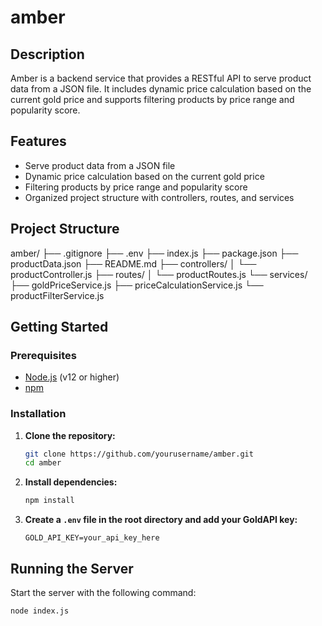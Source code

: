 # amber

## Description

Amber is a backend service that provides a RESTful API to serve product data from a JSON file. It includes dynamic price calculation based on the current gold price and supports filtering products by price range and popularity score.

## Features

- Serve product data from a JSON file
- Dynamic price calculation based on the current gold price
- Filtering products by price range and popularity score
- Organized project structure with controllers, routes, and services

## Project Structure

amber/
├── .gitignore
├── .env
├── index.js
├── package.json
├── productData.json
├── README.md
├── controllers/
│   └── productController.js
├── routes/
│   └── productRoutes.js
└── services/
    ├── goldPriceService.js
    ├── priceCalculationService.js
    └── productFilterService.js


## Getting Started

### Prerequisites

- [Node.js](https://nodejs.org/) (v12 or higher)
- [npm](https://www.npmjs.com/)

### Installation

1. **Clone the repository:**
    ```sh
    git clone https://github.com/yourusername/amber.git
    cd amber
    ```

2. **Install dependencies:**
    ```sh
    npm install
    ```

3. **Create a `.env` file in the root directory and add your GoldAPI key:**
    ```env
    GOLD_API_KEY=your_api_key_here
    ```

## Running the Server

Start the server with the following command:
```sh
node index.js